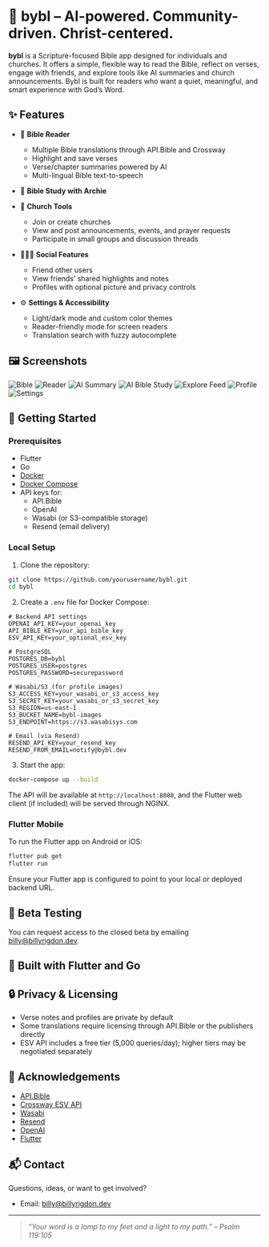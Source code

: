 # 📖 bybl – AI-powered. Community-driven. Christ-centered.

**bybl** is a Scripture-focused Bible app designed for individuals and churches. It offers a simple, flexible way to read the Bible, reflect on verses, engage with friends, and explore tools like AI summaries and church announcements. Bybl is built for readers who want a quiet, meaningful, and smart experience with God’s Word.

## ✨ Features

- 📖 **Bible Reader**
  - Multiple Bible translations through API.Bible and Crossway
  - Highlight and save verses
  - Verse/chapter summaries powered by AI
  - Multi-lingual Bible text-to-speech

- 🤖 **Bible Study with Archie**
 
- 🛐 **Church Tools**
  - Join or create churches
  - View and post announcements, events, and prayer requests
  - Participate in small groups and discussion threads

- 🧑‍🤝‍🧑 **Social Features**
  - Friend other users
  - View friends’ shared highlights and notes
  - Profiles with optional picture and privacy controls

- ⚙️ **Settings & Accessibility**
  - Light/dark mode and custom color themes
  - Reader-friendly mode for screen readers
  - Translation search with fuzzy autocomplete

## 🖼️ Screenshots
![Bible](screenshots/bible.png)
![Reader](screenshots/reader.png)
![AI Summary](screenshots/summary.png)
![AI Bible Study](screenshots/askarchie.png)
![Explore Feed](screenshots/explore.png)
![Profile](screenshots/profile.png)
![Settings](screenshots/settings.png)

## 🚀 Getting Started

### Prerequisites
- Flutter
- Go
- [Docker](https://www.docker.com/)
- [Docker Compose](https://docs.docker.com/compose/)
- API keys for:
  - API.Bible
  - OpenAI
  - Wasabi (or S3-compatible storage)
  - Resend (email delivery)

### Local Setup

1. Clone the repository:

```bash
git clone https://github.com/yourusername/bybl.git
cd bybl
```

2. Create a `.env` file for Docker Compose:

```env
# Backend API settings
OPENAI_API_KEY=your_openai_key
API_BIBLE_KEY=your_api_bible_key
ESV_API_KEY=your_optional_esv_key

# PostgreSQL
POSTGRES_DB=bybl
POSTGRES_USER=postgres
POSTGRES_PASSWORD=securepassword

# Wasabi/S3 (for profile images)
S3_ACCESS_KEY=your_wasabi_or_s3_access_key
S3_SECRET_KEY=your_wasabi_or_s3_secret_key
S3_REGION=us-east-1
S3_BUCKET_NAME=bybl-images
S3_ENDPOINT=https://s3.wasabisys.com

# Email (via Resend)
RESEND_API_KEY=your_resend_key
RESEND_FROM_EMAIL=notify@bybl.dev
```

3. Start the app:

```bash
docker-compose up --build
```

The API will be available at `http://localhost:8080`, and the Flutter web client (if included) will be served through NGINX.

### Flutter Mobile

To run the Flutter app on Android or iOS:

```bash
flutter pub get
flutter run
```

Ensure your Flutter app is configured to point to your local or deployed backend URL.

## 📲 Beta Testing

You can request access to the closed beta by emailing billy@billyrigdon.dev.

## 🔧 Built with Flutter and Go


## 🔒 Privacy & Licensing

- Verse notes and profiles are private by default
- Some translations require licensing through API.Bible or the publishers directly
- ESV API includes a free tier (5,000 queries/day); higher tiers may be negotiated separately

## 🙏 Acknowledgements

- [API.Bible](https://scripture.api.bible/)
- [Crossway ESV API](https://api.esv.org/)
- [Wasabi](https://wasabi.com/)
- [Resend](https://resend.com/)
- [OpenAI](https://openai.com/)
- [Flutter](https://flutter.dev/)

## 📬 Contact

Questions, ideas, or want to get involved?

- Email: [billy@billyrigdon.dev](mailto:billy@billyrigdon.dev)

---

> _“Your word is a lamp to my feet and a light to my path.” – Psalm 119:105_
